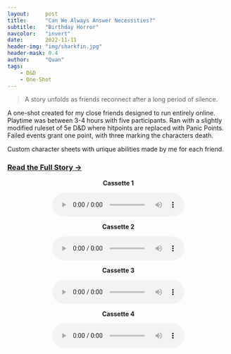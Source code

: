```yaml
---
layout:     post
title:      "Can We Always Answer Necessities?"
subtitle:   "Birthday Horror"
navcolor:   "invert"
date:       2022-11-11
header-img: "img/sharkfin.jpg"
header-mask: 0.4
author:     "Quan"
tags:
    - D&D
    - One-Shot
---
```


> A story unfolds as friends reconnect after a long period of silence.

A one-shot created for my close friends designed to run entirely online. Playtime was between 3-4 hours with five participants. Ran with a slightly modified ruleset of 5e D&D where hitpoints are replaced with Panic Points. Failed events grant one point, with three marking the characters death.

Custom character sheets with unique abilities made by me for each friend.

### [Read the Full Story →](https://docs.google.com/document/d/1JvL8ct6zylD3_QLy7GVMXUazlpboCU2eGJQ219yimQc/edit?tab=t.0) <!-- Link to full story -->

<div style="text-align: center;">
   <p style="font-weight: bold;">Cassette 1</p>
   <audio controls>
       <source src="/assets/images/cassette1.mp3" type="audio/mpeg">
       Your browser does not support the audio element.
   </audio>
</div>

<div style="text-align: center;">
   <p style="font-weight: bold;">Cassette 2</p>
   <audio controls>
       <source src="/assets/images/cassette2.mp3" type="audio/mpeg">
       Your browser does not support the audio element.
   </audio>
</div>

<div style="text-align: center;">
   <p style="font-weight: bold;">Cassette 3</p>
   <audio controls>
       <source src="/assets/images/cassette3.mp3" type="audio/mpeg">
       Your browser does not support the audio element.
   </audio>
</div>

<div style="text-align: center;">
   <p style="font-weight: bold;">Cassette 4</p>
   <audio controls>
       <source src="/assets/images/cassette4.mp3" type="audio/mpeg">
       Your browser does not support the audio element.
   </audio>
</div>